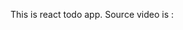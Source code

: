 This is react todo app.
Source video is : <a href="https://www.youtube.com/watch?v=pCA4qpQDZD8&ab_channel=DevEd" target="_black"></a>
